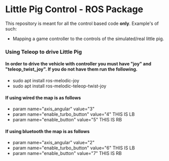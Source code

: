 # Little Pig Control - ROS Package

This repository is meant for all the control based code **only**. Example's of such:
- Mapping a game controller to the controls of the simulated/real little pig.

### Using Teleop to drive Little Pig

#### In order to drive the vehicle with controller you must have "joy" and "teleop_twist_joy". If you do not have them run the following.

- sudo apt install ros-melodic-joy
- sudo apt install ros-melodic-teleop-twist-joy


#### If using wired the map is as follows
- param name="axis_angular" value="3"
- param name="enable_turbo_button" value="4"  THIS IS LB
- param name="enable_button" value="5"        THIS IS RB

#### If using bluetooth the map is as follows
- param name="axis_angular" value="2"
- param name="enable_turbo_button" value="6"  THIS IS LB
- param name="enable_button" value="7"        THIS IS RB

